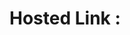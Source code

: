 <h1>Hosted Link : <a href="https://juber13.github.io/payment_intregation/frontEnd/index.html"></a></h1>
